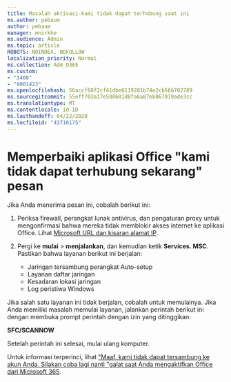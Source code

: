 ```yaml
---
title: Masalah aktivasi-kami tidak dapat terhubung saat ini
ms.author: pebaum
author: pebaum
manager: mnirkhe
ms.audience: Admin
ms.topic: article
ROBOTS: NOINDEX, NOFOLLOW
localization_priority: Normal
ms.collection: Adm_O365
ms.custom:
- "3408"
- "9001423"
ms.openlocfilehash: 56accf68f2cf41dbe6119281b74e2cb56b702789
ms.sourcegitcommit: 55eff703a17e500681d8fa6a87eb067019ade3cc
ms.translationtype: MT
ms.contentlocale: id-ID
ms.lasthandoff: 04/22/2020
ms.locfileid: "43716175"
---
```

# <a name="fixing-the-office-apps-we-are-unable-to-connect-right-now-message"></a>Memperbaiki aplikasi Office "kami tidak dapat terhubung sekarang" pesan

Jika Anda menerima pesan ini, cobalah berikut ini:

1. Periksa firewall, perangkat lunak antivirus, dan pengaturan proxy untuk mengonfirmasi bahwa mereka tidak memblokir akses internet ke aplikasi Office. Lihat [Microsoft URL dan kisaran alamat IP](https://docs.microsoft.com/office365/enterprise/urls-and-ip-address-ranges).

2. Pergi ke **mulai** > **menjalankan**, dan kemudian ketik **Services. MSC**. Pastikan bahwa layanan berikut ini berjalan:
    - Jaringan tersambung perangkat Auto-setup
    - Layanan daftar jaringan
    - Kesadaran lokasi jaringan
    - Log peristiwa Windows

Jika salah satu layanan ini tidak berjalan, cobalah untuk memulainya. Jika Anda memiliki masalah memulai layanan, jalankan perintah berikut ini dengan membuka prompt perintah dengan izin yang ditinggikan:

**SFC/SCANNOW**

Setelah perintah ini selesai, mulai ulang komputer.

Untuk informasi terperinci, lihat ["Maaf, kami tidak dapat tersambung ke akun Anda. Silakan coba lagi nanti "galat saat Anda mengaktifkan Office dari Microsoft 365](https://docs.microsoft.com/office/troubleshoot/activation-installation/issue-when-activate-office-from-office-365).